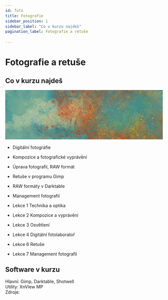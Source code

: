 ```yaml
---
id: foto
title: Fotografie
sidebar_position: 1
sidebar_label: "Co v kurzu najdeš"
pagination_label: Fotografie a retuše

---
```


# Fotografie a retuše
## Co v kurzu najdeš

![image](../img/toppicture4.png)
- Digitální fotografie
- Kompozice a fotografické vyprávění
- Úprava fotografií, RAW formát
- Retuše v programu Gimp
- RAW formáty v Darktable
- Management fotografií

- Lekce 1 Technika a optika
- Lekce 2 Kompozice a vyprávění
- Lekce 3 Osvětlení
- Lekce 4 Digitální fotolaboratoř
- Lekce 6 Retuše
- Lekce 7 Management fotografií


## Software v kurzu

Hlavní: Gimp, Darktable, Shotwell  
Utility: XnView MP  
Zdroje:
